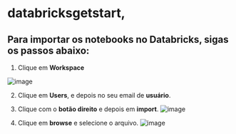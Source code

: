 # databricksgetstart,

## Para importar os notebooks no Databricks, sigas os passos abaixo:

1. Clique em **Workspace**

![image](https://user-images.githubusercontent.com/104010442/164017129-88a93767-bf25-4e15-bf1d-35598390fc89.png)


2. Clique em **Users**, e depois no seu email de **usuário**.
3. Clique com o **botão direito** e depois em **import**.
![image](https://user-images.githubusercontent.com/104010442/164019123-6b623a38-ab4e-4dd8-9cd9-2b86911e2466.png)



4. Clique em **browse** e selecione o arquivo.
![image](https://user-images.githubusercontent.com/104010442/164017928-60318c7c-ce39-4a67-b566-26a9004028b4.png)


